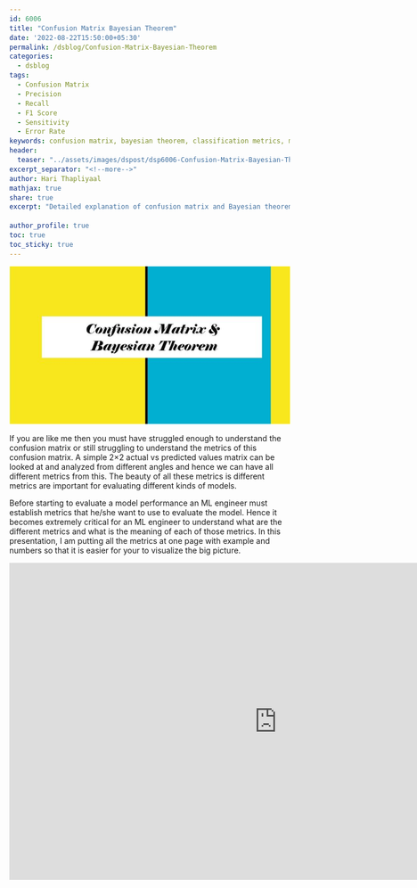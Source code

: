 ```yaml
---
id: 6006    
title: "Confusion Matrix Bayesian Theorem"
date: '2022-08-22T15:50:00+05:30'
permalink: /dsblog/Confusion-Matrix-Bayesian-Theorem
categories:
  - dsblog
tags:
  - Confusion Matrix
  - Precision
  - Recall
  - F1 Score
  - Sensitivity
  - Error Rate
keywords: confusion matrix, bayesian theorem, classification metrics, model evaluation, precision recall, F1 score, accuracy metrics, false positives, true negatives, model performance
header:
  teaser: "../assets/images/dspost/dsp6006-Confusion-Matrix-Bayesian-Theorem.jpg"
excerpt_separator: "<!--more-->"
author: Hari Thapliyaal   
mathjax: true
share: true
excerpt: "Detailed explanation of confusion matrix and Bayesian theorem in machine learning. Learn how to evaluate classification models using various metrics including precision, recall, F1 score, and error rates."

author_profile: true   
toc: true   
toc_sticky: true
---
```


![Confusion Matrix](../assets/images/dspost/dsp6006-Confusion-Matrix-Bayesian-Theorem.jpg)   

If you are like me then you must have struggled enough to understand the confusion matrix or still struggling to understand the metrics of this confusion matrix. A simple 2×2 actual vs predicted values matrix can be looked at and analyzed from different angles and hence we can have all different metrics from this. The beauty of all these metrics is different metrics are important for evaluating different kinds of models.

Before starting to evaluate a model performance an ML engineer must establish metrics that he/she want to use to evaluate the model. Hence it becomes extremely critical for an ML engineer to understand what are the different metrics and what is the meaning of each of those metrics. In this presentation, I am putting all the metrics at one page with example and numbers so that it is easier for your to visualize the big picture.

<iframe src="https://docs.google.com/presentation/d/e/2PACX-1vS0wIX3eUXZhxP_Nsjo-469wCquINjzWuj6KMFgyhZV7HxYCd-G_9SdUoX9FVZoU57y6vQtj6UbQSJh/embed?start=false&loop=false&delayms=3000" frameborder="0" width="960" height="569" allowfullscreen="true" mozallowfullscreen="true" webkitallowfullscreen="true"></iframe>
